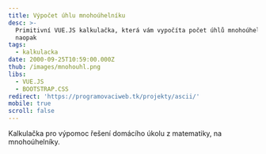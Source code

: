 ```yaml
---
title: Výpočet úhlu mnohoúhelníku
desc: >-
  Primitivní VUE.JS kalkulačka, která vám vypočíta počet úhlů mnohoúhelníku a
  naopak
tags:
  - kalkulacka
date: 2000-09-25T10:59:00.000Z
thub: /images/mnohouhl.png
libs:
  - VUE.JS
  - BOOTSTRAP.CSS
redirect: 'https://programovaciweb.tk/projekty/ascii/'
mobile: true
scroll: false
---
```

Kalkulačka pro výpomoc řešení domácího úkolu z matematiky, na mnohoúhelníky.
